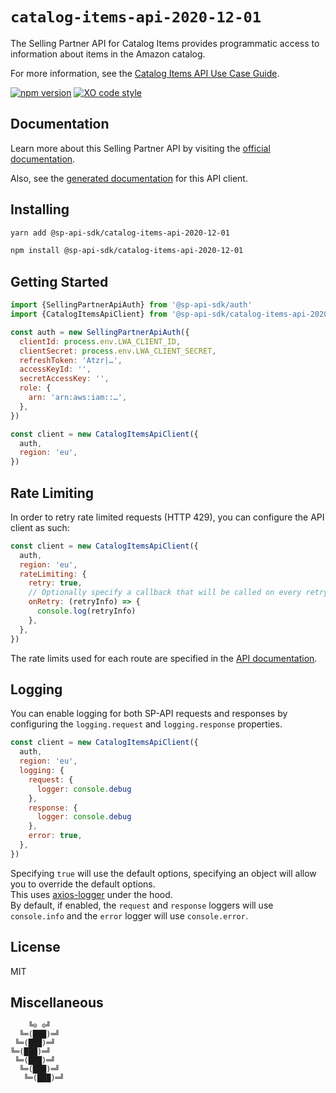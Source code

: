 # `catalog-items-api-2020-12-01`

The Selling Partner API for Catalog Items provides programmatic access to information about items in the Amazon catalog.

For more information, see the [Catalog Items API Use Case Guide](https://developer-docs.amazon.com/sp-api/docs/catalog-items-api-v2020-12-01-use-case-guide).

[![npm version](https://badgen.net/npm/v/@sp-api-sdk/catalog-items-api-2020-12-01)](https://www.npmjs.com/package/@sp-api-sdk/catalog-items-api-2020-12-01)
[![XO code style](https://badgen.net/badge/code%20style/XO/cyan)](https://github.com/xojs/xo)

## Documentation

Learn more about this Selling Partner API by visiting the [official documentation](https://developer-docs.amazon.com/sp-api/docs).

Also, see the [generated documentation](https://bizon.github.io/selling-partner-api-sdk/modules/_sp_api_sdk_catalog_items_api_2020_12_01.html) for this API client.

## Installing

```sh
yarn add @sp-api-sdk/catalog-items-api-2020-12-01
```

```sh
npm install @sp-api-sdk/catalog-items-api-2020-12-01
```

## Getting Started

```javascript
import {SellingPartnerApiAuth} from '@sp-api-sdk/auth'
import {CatalogItemsApiClient} from '@sp-api-sdk/catalog-items-api-2020-12-01'

const auth = new SellingPartnerApiAuth({
  clientId: process.env.LWA_CLIENT_ID,
  clientSecret: process.env.LWA_CLIENT_SECRET,
  refreshToken: 'Atzr|…',
  accessKeyId: '',
  secretAccessKey: '',
  role: {
    arn: 'arn:aws:iam::…',
  },
})

const client = new CatalogItemsApiClient({
  auth,
  region: 'eu',
})
```

## Rate Limiting

In order to retry rate limited requests (HTTP 429), you can configure the API client as such:

```javascript
const client = new CatalogItemsApiClient({
  auth,
  region: 'eu',
  rateLimiting: {
    retry: true,
    // Optionally specify a callback that will be called on every retry.
    onRetry: (retryInfo) => {
      console.log(retryInfo)
    },
  },
})
```

The rate limits used for each route are specified in the [API documentation](https://developer-docs.amazon.com/sp-api/docs).

## Logging

You can enable logging for both SP-API requests and responses by configuring the `logging.request` and `logging.response` properties.

```javascript
const client = new CatalogItemsApiClient({
  auth,
  region: 'eu',
  logging: {
    request: {
      logger: console.debug
    },
    response: {
      logger: console.debug
    },
    error: true,
  },
})
```

Specifying `true` will use the default options, specifying an object will allow you to override the default options.  
This uses [axios-logger](https://github.com/hg-pyun/axios-logger) under the hood.  
By default, if enabled, the `request` and `response` loggers will use `console.info` and the `error` logger will use `console.error`.


## License

MIT

## Miscellaneous

```
    ╚⊙ ⊙╝
  ╚═(███)═╝
 ╚═(███)═╝
╚═(███)═╝
 ╚═(███)═╝
  ╚═(███)═╝
   ╚═(███)═╝
```
